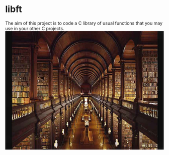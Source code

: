 # libft
The aim of this project is to code a C library of usual functions that you may use in your other C projects.
![alt text](files/lib.jpg)
